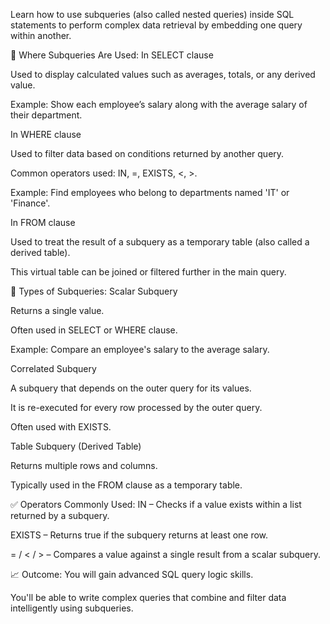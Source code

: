 Learn how to use subqueries (also called nested queries) inside SQL statements to perform complex data retrieval by embedding one query within another.

📌 Where Subqueries Are Used:
In SELECT clause

Used to display calculated values such as averages, totals, or any derived value.

Example: Show each employee’s salary along with the average salary of their department.

In WHERE clause

Used to filter data based on conditions returned by another query.

Common operators used: IN, =, EXISTS, <, >.

Example: Find employees who belong to departments named 'IT' or 'Finance'.

In FROM clause

Used to treat the result of a subquery as a temporary table (also called a derived table).

This virtual table can be joined or filtered further in the main query.

🧠 Types of Subqueries:
Scalar Subquery

Returns a single value.

Often used in SELECT or WHERE clause.

Example: Compare an employee's salary to the average salary.

Correlated Subquery

A subquery that depends on the outer query for its values.

It is re-executed for every row processed by the outer query.

Often used with EXISTS.

Table Subquery (Derived Table)

Returns multiple rows and columns.

Typically used in the FROM clause as a temporary table.

✅ Operators Commonly Used:
IN – Checks if a value exists within a list returned by a subquery.

EXISTS – Returns true if the subquery returns at least one row.

= / < / > – Compares a value against a single result from a scalar subquery.

📈 Outcome:
You will gain advanced SQL query logic skills.

You'll be able to write complex queries that combine and filter data intelligently using subqueries.
